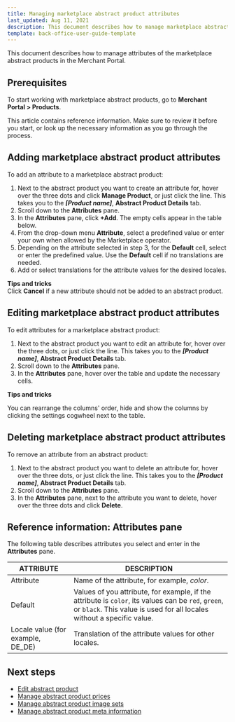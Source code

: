 ```yaml
---
title: Managing marketplace abstract product attributes
last_updated: Aug 11, 2021
description: This document describes how to manage marketplace abstract product attributes in the Merchant Portal.
template: back-office-user-guide-template
---
```


This document describes how to manage attributes of the marketplace abstract products in the Merchant Portal.

## Prerequisites

To start working with marketplace abstract products, go to **Merchant Portal&nbsp;<span aria-label="and then">></span> Products**.

This article contains reference information. Make sure to review it before you start, or look up the necessary information as you go through the process.

## Adding marketplace abstract product attributes

To add an attribute to a marketplace abstract product:

1. Next to the abstract product you want to create an attribute for, hover over the three dots and click **Manage Product**, or just click the line. This takes you to the **_[Product name]_**, **Abstract Product Details** tab.
2. Scroll down to the **Attributes** pane.
3. In the **Attributes** pane, click **+Add**. The empty cells appear in the table below.
4. From the drop-down menu **Attribute**, select a predefined value or enter your own when allowed by the Marketplace operator.
5. Depending on the attribute selected in step 3, for the **Default** cell, select or enter the predefined value. Use the **Default** cell if no translations are needed.
6. Add or select translations for the attribute values for the desired locales.

**Tips and tricks**
<br>Click **Cancel** if a new attribute should not be added to an abstract product.


## Editing marketplace abstract product attributes

To edit attributes for a marketplace abstract product:

1. Next to the abstract product you want to edit an attribute for, hover over the three dots, or just click the line. This takes you to the **_[Product name]_**, **Abstract Product Details** tab.
2. Scroll down to the **Attributes** pane.
3. In the **Attributes** pane, hover over the table and update the necessary cells.

**Tips and tricks**

You can rearrange the columns' order, hide and show the columns by clicking the settings cogwheel next to the table.


## Deleting marketplace abstract product attributes

To remove an attribute from an abstract product:

1. Next to the abstract product you want to delete an attribute for, hover over the three dots, or just click the line. This takes you to the **_[Product name]_**, **Abstract Product Details** tab.
2. Scroll down to the **Attributes** pane.
3. In the **Attributes** pane, next to the attribute you want to delete, hover over the three dots and click **Delete**.

## Reference information: Attributes pane

The following table describes attributes you select and enter in the **Attributes** pane.

| ATTRIBUTE | DESCRIPTION |
| ---------------- | --------------------------- |
| Attribute     | Name of the attribute, for example, *color*.                 |
| Default       | Values of you attribute, for example, if the attribute is `color`, its values can be `red`, `green`, or `black`. This value is used for all locales without a specific value. |
| Locale value (for example, DE_DE) | Translation of the attribute values for other locales. |

## Next steps

- [Edit abstract product](/docs/marketplace/user/merchant-portal-user-guides/{{page.version}}/products/abstract-products/managing-marketplace-abstract-product.html)
- [Manage abstract product prices](/docs/marketplace/user/merchant-portal-user-guides/{{page.version}}/products/abstract-products/managing-marketplace-abstract-product-prices.html)
- [Manage abstract product image sets](/docs/marketplace/user/merchant-portal-user-guides/{{page.version}}/products/abstract-products/managing-marketplace-abstract-product-image-sets.html)
- [Manage abstract product meta information](/docs/marketplace/user/merchant-portal-user-guides/{{page.version}}/products/abstract-products/managing-marketplace-abstract-product-meta-information.html)
